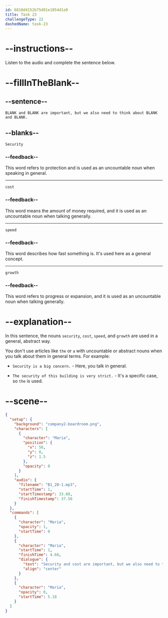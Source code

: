 ```yaml
---
id: 6810d4152b75d01e1054d1a9
title: Task 23
challengeType: 22
dashedName: task-23
---
```


<!-- (Audio) Maria: Security and cost are important, but we also need to think about speed and growth. -->

# --instructions--

Listen to the audio and complete the sentence below.

# --fillInTheBlank--

## --sentence--

`BLANK and BLANK are important, but we also need to think about BLANK and BLANK.`

## --blanks--

`Security`

### --feedback--

This word refers to protection and is used as an uncountable noun when speaking in general.

---

`cost`

### --feedback--

This word means the amount of money required, and it is used as an uncountable noun when talking generally.

---

`speed`

### --feedback--

This word describes how fast something is. It's used here as a general concept.

---

`growth`

### --feedback--

This word refers to progress or expansion, and it is used as an uncountable noun when talking generally.

# --explanation--

In this sentence, the nouns `security`, `cost`, `speed`, and `growth` are used in a general, abstract way.

You don't use articles like `the` or `a` with uncountable or abstract nouns when you talk about them in general terms. For example:

- `Security is a big concern.` - Here, you talk in general.

- `The security of this building is very strict.` - It's a specific case, so `the` is used.

# --scene--

```json
{
  "setup": {
    "background": "company2-boardroom.png",
    "characters": [
      {
        "character": "Maria",
        "position": {
          "x": 50,
          "y": 0,
          "z": 1.5
        },
        "opacity": 0
      }
    ],
    "audio": {
      "filename": "B1_20-1.mp3",
      "startTime": 1,
      "startTimestamp": 33.88,
      "finishTimestamp": 37.56
    }
  },
  "commands": [
    {
      "character": "Maria",
      "opacity": 1,
      "startTime": 0
    },
    {
      "character": "Maria",
      "startTime": 1,
      "finishTime": 4.68,
      "dialogue": {
        "text": "Security and cost are important, but we also need to think about speed and growth.",
        "align": "center"
      }
    },
    {
      "character": "Maria",
      "opacity": 0,
      "startTime": 5.18
    }
  ]
}
```
